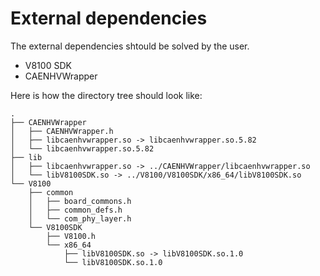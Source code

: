 # External dependencies

The external dependencies shtould be solved by the user.
- V8100 SDK
- CAENHVWrapper


Here is how the directory tree should look like:

```
.
├── CAENHVWrapper
│   ├── CAENHVWrapper.h
│   ├── libcaenhvwrapper.so -> libcaenhvwrapper.so.5.82
│   └── libcaenhvwrapper.so.5.82
├── lib
│   ├── libcaenhvwrapper.so -> ../CAENHVWrapper/libcaenhvwrapper.so
│   └── libV8100SDK.so -> ../V8100/V8100SDK/x86_64/libV8100SDK.so
└── V8100
    ├── common
    │   ├── board_commons.h
    │   ├── common_defs.h
    │   └── com_phy_layer.h
    └── V8100SDK
        ├── V8100.h
        └── x86_64
            ├── libV8100SDK.so -> libV8100SDK.so.1.0
            └── libV8100SDK.so.1.0
```
